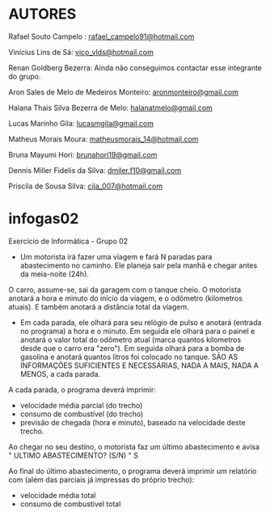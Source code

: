 # AUTORES
Rafael Souto Campelo : rafael_campelo91@hotmail.com

Vinícius Lins de Sá: vico_vlds@hotmail.com

Renan Goldberg Bezerra: Ainda não conseguimos contactar esse integrante do grupo.

Aron Sales de Melo de Medeiros Monteiro: aronmonteiro@gmail.com

Halana Thais Silva Bezerra de Melo: halanatmelo@gmail.com

Lucas Marinho Gila: lucasmgila@gmail.com

Matheus Morais Moura: matheusmorais_14@hotmail.com

Bruna Mayumi Hori: brunahori19@gmail.com

Dennis Miller Fidelis da Silva: dmiler.f10@gmail.com

Priscila de Sousa Silva: cila_007@hotmail.com

# infogas02
Exercício de Informática - Grupo 02

- Um motorista irá fazer uma viagem e fará N paradas para abastecimento no caminho. Ele planeja sair pela manhã e chegar antes da meia-noite (24h).

O carro, assume-se, sai da garagem com o tanque cheio. O motorista anotará a hora e minuto do início da viagem, e o odômetro (kilometros atuais). E também anotará a distância total da viagem.

- Em cada parada, ele olhará para seu relógio de pulso e anotará (entrada no programa) a hora e o minuto. Em seguida ele olhará para o painel e anotará o valor total do odômetro atual (marca quantos kilometros desde que o carro era "zero"). Em seguida olhará para a bomba de gasolina e anotará quantos litros foi colocado no tanque. SÃO AS INFORMAÇÕES SUFICIENTES E NECESSÁRIAS, NADA A MAIS, NADA A MENOS, a cada parada.

A cada parada, o programa deverá imprimir:

- velocidade média parcial (do trecho)
- consumo de combustível (do trecho)
- previsão de chegada (hora e minuto), baseado na velocidade deste trecho.


Ao chegar no seu destino, o motorista faz um último abastecimento e avisa
 " ULTIMO ABASTECIMENTO? (S/N) " S

Ao final do último abastecimento, o programa deverá imprimir um relatório com (além das parciais já impressas do próprio trecho):

- velocidade média total
- consumo de combustível total
